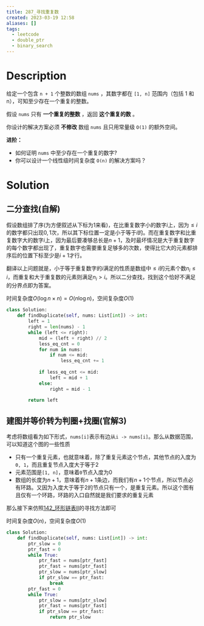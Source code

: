 ```yaml
---
title: 287_寻找重复数
created: 2023-03-19 12:58
aliases: []
tags:
  - leetcode
  - double_ptr 
  - binary_search 
---
```


# Description

给定一个包含 `n + 1` 个整数的数组 `nums` ，其数字都在 `[1, n]` 范围内（包括 1 和 n），可知至少存在一个重复的整数。

假设 `nums` 只有 **一个重复的整数** ，返回 **这个重复的数** 。

你设计的解决方案必须 **不修改** 数组 `nums` 且只用常量级 `O(1)` 的额外空间。

**进阶：**

* 如何证明 `nums` 中至少存在一个重复的数字?
* 你可以设计一个线性级时间复杂度 `O(n)` 的解决方案吗？

# Solution

## 二分查找(自解)

假设数组排了序(为方便叙述从下标为1来看)，在比重复数字小的数字$i$上，因为$\leq i$的数字都只出现$0, 1$次，所以其下标位置一定是小于等于$i$的。而在重复数字和比重复数字大的数字$i$上，因为最后要凑够总长是$n + 1$，及时最坏情况是大于重复数字的每个数字都出现了，重复数字也需要重复足够多的次数，使得比它大的元素都排序后的位置下标至少是$i + 1$才行。

翻译以上问题就是，小于等于重复数字的$i$满足的性质是数组中$\leq i$的元素个数$n_i \leq i$，而重复和大于重复数的元素则满足$n_i > i$。所以二分查找，找到这个恰好不满足的分界点即为答案。

时间复杂度$O(\log n \times n) = O(n \log n)$，空间复杂度$O(1)$

```python
class Solution:
    def findDuplicate(self, nums: List[int]) -> int:
        left = 1
        right = len(nums) - 1
        while (left <= right):
            mid = (left + right) // 2
            less_eq_cnt = 0
            for num in nums:
                if num <= mid:
                    less_eq_cnt += 1
            
            if less_eq_cnt <= mid:
                left = mid + 1
            else:
                right = mid - 1
        
        return left
```

## 建图并等价转为判圈+找圈(官解3)

考虑将数组看为如下形式，`nums[i]`表示有边从`i -> nums[i]`。那么从数据范围，可以知道这个图的一些性质

* 只有一个重复元素，也就意味着，除了重复元素这个节点，其他节点的入度为`0, 1`，而且重复节点入度大于等于2
* 元素范围是`[1, n]`，意味着`0`节点入度为0
* 数组的长度为$n + 1$，意味着有$n + 1$条边，而我们有$n + 1$个节点，所以节点必有环路。又因为入度大于等于$2$的节点只有一个，是重复元素。所以这个图有且仅有一个环路，环路的入口自然就是我们要求的重复元素

那么接下来仿照[142_环形链表II](142_环形链表II.md)的寻找方法即可

时间复杂度$O(n)$，空间复杂度$O(1)$

```python
class Solution:
    def findDuplicate(self, nums: List[int]) -> int:
        ptr_slow = 0
        ptr_fast = 0
        while True:
            ptr_fast = nums[ptr_fast]
            ptr_fast = nums[ptr_fast]
            ptr_slow = nums[ptr_slow]
            if ptr_slow == ptr_fast:
                break
        ptr_fast = 0
        while True:
            ptr_slow = nums[ptr_slow]
            ptr_fast = nums[ptr_fast]
            if ptr_slow == ptr_fast:
                return ptr_slow
```
